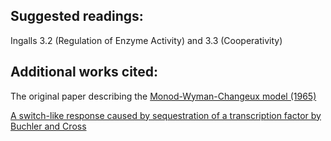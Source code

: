 ## Suggested readings:

Ingalls 3.2 (Regulation of Enzyme Activity) and 3.3 (Cooperativity)

## Additional works cited:

The original paper describing the [Monod-Wyman-Changeux model (1965)](http://www.chem.umass.edu/~rmweis/Chem728/papers/P14_Monod_et_al_JMolBiol_1965.pdf)

[A switch-like response caused by sequestration of a transcription factor by Buchler and Cross](http://www.ncbi.nlm.nih.gov/pubmed/19455136)